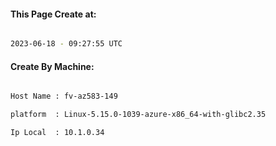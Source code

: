 
   
#### This Page Create at:

```bash

2023-06-18 - 09:27:55 UTC

```

#### Create By Machine:

```bash

Host Name : fv-az583-149

platform  : Linux-5.15.0-1039-azure-x86_64-with-glibc2.35

Ip Local  : 10.1.0.34

```

